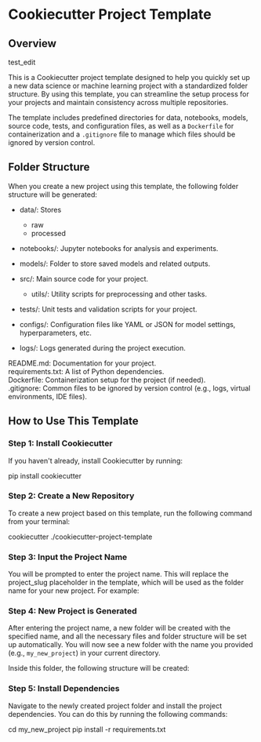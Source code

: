 # Cookiecutter Project Template

## Overview
test_edit

This is a Cookiecutter project template designed to help you quickly set up a new data science or machine learning project with a standardized folder structure. By using this template, you can streamline the setup process for your projects and maintain consistency across multiple repositories.

The template includes predefined directories for data, notebooks, models, source code, tests, and configuration files, as well as a `Dockerfile` for containerization and a `.gitignore` file to manage which files should be ignored by version control.

## Folder Structure

When you create a new project using this template, the following folder structure will be generated:

- data/: Stores
    - raw
    - processed
- notebooks/: Jupyter notebooks for analysis and experiments.
- models/: Folder to store saved models and related outputs.
- src/: Main source code for your project.
    - utils/: Utility scripts for preprocessing and other tasks.

- tests/: Unit tests and validation scripts for your project.
- configs/: Configuration files like YAML or JSON for model settings, hyperparameters, etc.
- logs/: Logs generated during the project execution.

README.md: Documentation for your project.<br>
requirements.txt: A list of Python dependencies.<br>
Dockerfile: Containerization setup for the project (if needed).<br>
.gitignore: Common files to be ignored by version control (e.g., logs, virtual environments, IDE files).

## How to Use This Template

### Step 1: Install Cookiecutter

If you haven't already, install Cookiecutter by running:

pip install cookiecutter

### Step 2: Create a New Repository

To create a new project based on this template, run the following command from your terminal:

cookiecutter ./cookiecutter-project-template

### Step 3: Input the Project Name

You will be prompted to enter the project name. This will replace the project_slug placeholder in the template, which will be used as the folder name for your new project. For example:

### Step 4: New Project is Generated

After entering the project name, a new folder will be created with the specified name, and all the necessary files and folder structure will be set up automatically. You will now see a new folder with the name you provided (e.g., `my_new_project`) in your current directory.

Inside this folder, the following structure will be created:

### Step 5: Install Dependencies

Navigate to the newly created project folder and install the project dependencies. You can do this by running the following commands:

cd my_new_project
pip install -r requirements.txt
